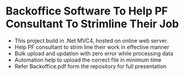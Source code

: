 # Backoffice Software To Help PF Consultant To Strimline Their Job
- This project build in .Net MVC4, hosted on online web server. 
- Help PF consultant to strim line their work in effective manner
- Bulk upload and updation with zero error while processing data
- Automation help to upload the correct file in minimum time
- Refer Backoffice.pdf form the repository for full presentation

